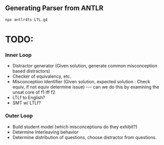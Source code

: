 
## Generating Parser from ANTLR
```
npx antlr4ts LTL.g4           
```


# TODO:



### Inner Loop
- Distractor generator (Given solution, generate common misconception based distractors)
- Checker of equivalency, etc.
- Misconception Identifier (Given solution, expected solution : Check equiv, if not equiv determine issue) --- can we do this by examining the unsat core of f1 iff f2
- LTLf to English?
- SMT w/ LTLf?



### Outer Loop

- Build student model (which misconceptions do they exhibit?)
- Determine Interleaving behavior
- Determine distribution of questions, choose distractor from questions.